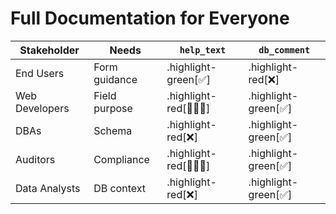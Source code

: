 # Full Documentation for **Everyone**

| Stakeholder | Needs | `help_text` | `db_comment` |
|------------|-------|-------------|--------------|
| End Users | Form guidance | .highlight-green[✅] | .highlight-red[❌] |
| Web Developers | Field purpose | .highlight-red[🤷🏻‍♂️] | .highlight-green[✅] |
| DBAs | Schema | .highlight-red[❌] | .highlight-green[✅] |
| Auditors | Compliance | .highlight-red[🤷🏻‍♂️] | .highlight-green[✅] |
| Data Analysts | DB context | .highlight-red[❌] | .highlight-green[✅] |
